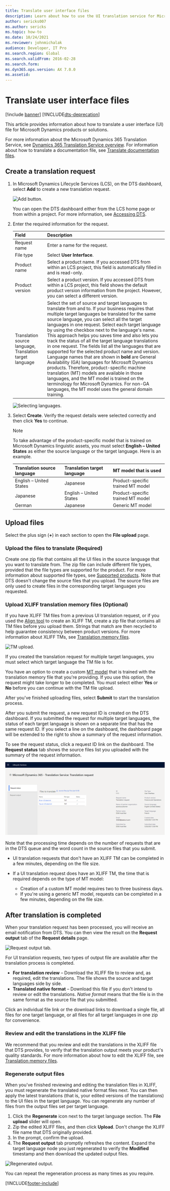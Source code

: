 ```yaml
---
title: Translate user interface files
description: Learn about how to use the UI translation service for Microsoft Dynamics 365 products and how to create translation requests.
author: sericks007
ms.author: sericks
ms.topic: how-to
ms.date: 10/24/2021
ms.reviewer: johnmichalak
audience: Developer, IT Pro
ms.search.region: Global
ms.search.validFrom: 2016-02-28
ms.search.form: 
ms.dyn365.ops.version: AX 7.0.0
ms.assetid: 
---
```


# Translate user interface files

[!include [banner](../includes/banner.md)]
[!INCLUDE[dts-deprecation](../../fin-ops/includes/dts-deprecation.md)]

This article provides information about how to translate a user interface (UI) file for Microsoft Dynamics products or solutions.

For more information about the Microsoft Dynamics 365 Translation Service, see [Dynamics 365 Translation Service overview](translation-service-overview.md). For information about how to translate a documentation file, see [Translate documentation files](use-translation-service-ua.md).

## Create a translation request
1. In Microsoft Dynamics Lifecycle Services (LCS), on the DTS dashboard, select **Add** to create a new translation request.

    ![Add button.](./media/dts-request1.png "Add button")

    You can open the DTS dashboard either from the LCS home page or from within a project. For more information, see [Accessing DTS](./translation-service-overview.md#accessing-dts).

2. Enter the required information for the request.

    | Field | Description |
    |-------|-------------|
    | Request name | Enter a name for the request. |
    | File type | Select **User Interface**. |
    | Product name | Select a product name. If you accessed DTS from within an LCS project, this field is automatically filled in and is read-only. |
    | Product version | Select a product version. If you accessed DTS from within a LCS project, this field shows the default product version information from the project. However, you can select a different version. |
    | Translation source language, Translation target language | Select the set of source and target languages to translate from and to. If your business requires that multiple target languages be translated for the same source language, you can select all the target languages in one request. Select each target language by using the checkbox next to the language's name. This approach helps you saves time and also lets you track the status of all the target language translations in one request. The fields list all the languages that are supported for the selected product name and version. Language names that are shown in **bold** are General Availability (GA) languages for Microsoft Dynamics products. Therefore, product-specific machine translation (MT) models are available in those languages, and the MT model is trained on the terminology for Microsoft Dynamics. For non-GA languages, the MT model uses the general domain training. |

    ![Selecting languages.](./media/dts-target-lang.png "Selecting languages")

3. Select **Create**. Verify the request details were selected correctly and then click **Yes** to continue. 


    > [!NOTE]
    > To take advantage of the product-specific model that is trained on Microsoft Dynamics linguistic assets, you must select **English – United States** as either the source language or the target language. Here is an example.
    >
    > | Translation source language | Translation target language | MT model that is used |
    > |-----------------------------|-----------------------------|------------------------|
    > | English – United States | Japanese | Product-specific trained MT model |
    > | Japanese | English – United States | Product-specific trained MT model |
    > | German | Japanese | Generic MT model |


## Upload files
Select the plus sign (**+**) in each section to open the **File upload** page.

### Upload the files to translate (Required)
Create one zip file that contains all the UI files in the source language that you want to translate from. The zip file can include different file types, provided that the file types are supported for the product. For more information about supported file types, see [Supported products](translation-service-overview.md#supported-products). Note that DTS doesn't change the source files that you upload. The source files are only used to create files in the corresponding target languages you requested.

### Upload XLIFF translation memory files (Optional)
If you have XLIFF TM files from a previous UI translation request, or if you used the [Align tool](use-translation-service-tm.md) to create an XLIFF TM, create a zip file that contains all TM files before you upload them. Strings that match are then recycled to help guarantee consistency between product versions. For more information about XLIFF TMs, see [Translation memory files](use-translation-service-tm.md).

![TM upload.](./media/dts-tm-upload.png "TM upload")

If you created the translation request for multiple target languages, you must select which target language the TM file is for. 

You have an option to create a custom [MT model](translation-service-overview.md#custom-trained-mt-model) that is trained with the translation memory file that you're providing. If you use this option, the request might take longer to be completed. You must select either **Yes** or **No** before you can continue with the TM file upload.  

After you've finished uploading files, select **Submit** to start the translation process. 

After you submit the request, a new request ID is created on the DTS dashboard. If you submitted the request for multiple target languages, the status of each target language is shown on a separate line that has the same request ID. If you select a line on the dashboard, the dashboard page will be extended to the right to show a summary of the request information.  

To see the request status, click a request ID link on the dashboard. The **Request status** tab shows the source files list you uploaded with the summary of the request information.

![Request status tab.](./media/dts-request-status.png "Request status tab")

Note that the processing time depends on the number of requests that are in the DTS queue and the word count in the source files that you submit.

+ UI translation requests that don't have an XLIFF TM can be completed in a few minutes, depending on the file size.
+ If a UI translation request does have an XLIFF TM, the time that is required depends on the type of MT model:

    + Creation of a custom MT model requires two to three business days.
    + If you're using a generic MT model, requests can be completed in a few minutes, depending on the file size.

## After translation is completed

When your translation request has been processed, you will receive an email notification from DTS. You can then view the result on the **Request output** tab of the **Request details** page.

![Request output tab.](./media/dts-output.png "Request output tab")

For UI translation requests, two types of output file are available after the translation process is completed. 

+ **For translation review** – Download the XLIFF file to review and, as required, edit the translations. The file shows the source and target languages side by side.
+ **Translated native format** – Download this file if you don't intend to review or edit the translations. *Native format* means that the file is in the same format as the source file that you submitted.

Click an individual file link or the download links to download a single file, all files for one target language, or all files for all target languages in one zip for convenience.  

### Review and edit the translations in the XLIFF file
We recommend that you review and edit the translations in the XLIFF file that DTS provides, to verify that the translation output meets your product's quality standards. For more information about how to edit the XLIFF file, see [Translation memory files](use-translation-service-tm.md#editing-an-xliff-translation-memory).

### Regenerate output files
When you've finished reviewing and editing the translation files in XLIFF, you must regenerate the translated native format files next. You can then apply the latest translations (that is, your edited versions of the translations) to the UI files in the target language. You can regenerate any number of files from the output files set per target language.  

1. Click the **Regenerate** icon next to the target language section. The **File upload** slider will open.
2. Zip the edited XLIFF files, and then click **Upload**. Don't change the XLIFF file name that DTS originally provided. 
3. In the prompt, confirm the upload. 
4. The **Request output** tab promptly refreshes the content. Expand the target language node you just regenerated to verify the **Modified** timestamp and then download the updated output files. 

![Regenerated output.](./media/dts-regenerate-output.png "Regenerated output")

You can repeat the regeneration process as many times as you require.


[!INCLUDE[footer-include](../../../includes/footer-banner.md)]
